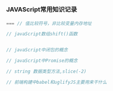 ### JAVAScript常用知识记录
####
```javascript
=== // 值比较符号，非比较变量内存地址

// javaScript数组shift()函数


// javaScript中闭包的概念

// javaScript中Promise的概念

// string 数据类型方法,slice(-2)

// 前端构建中babel和uglifyJS主要用来干什么
```